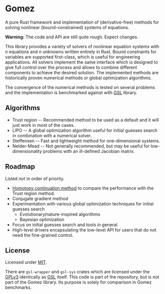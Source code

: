 # Gomez

A pure Rust framework and implementation of (derivative-free) methods for
solving nonlinear (bound-constrained) systems of equations.

**Warning:** The code and API are still quite rough. Expect changes.

This library provides a variety of solvers of nonlinear equation systems with
*n* equations and *n* unknowns written entirely in Rust. Bound constraints for
variables are supported first-class, which is useful for engineering
applications. All solvers implement the same interface which is designed to give
full control over the process and allows to combine different components to
achieve the desired solution. The implemented methods are historically proven
numerical methods or global optimization algorithms.

The convergence of the numerical methods is tested on several problems and the
implementation is benchmarked against with
[GSL](https://www.gnu.org/software/gsl/doc/html/multiroots.html) library.

## Algorithms

* Trust region -- Recommended method to be used as a default and it will just
  work in most of the cases.
* LIPO -- A global optimization algorithm useful for initial guesses search in
  combination with a numerical solver.
* Steffensen -- Fast and lightweight method for one-dimensional systems.
* Nelder-Mead -- Not generally recommended, but may be useful for
  low-dimensionality problems with an ill-defined Jacobian matrix.

## Roadmap

Listed *not* in order of priority.

* [Homotopy continuation
  method](http://homepages.math.uic.edu/~jan/srvart/node4.html) to compare the
  performance with the Trust region method.
* Conjugate gradient method
* Experimentation with various global optimization techniques for initial
  guesses search
  * Evolutionary/nature-inspired algorithms
  * Bayesian optimization
* Focus on initial guesses search and tools in general
* High-level drivers encapsulating the low-level API for users that do not need
  the fine-grained control.

## License

Licensed under [MIT](LICENSE).

There are `gsl-wrapper` and `gsl-sys` crates which are licensed under the
[GPLv3](http://www.gnu.org/licenses/gpl-3.0.html) identically as
[GSL](https://www.gnu.org/software/gsl/) itself. This code is part of the
repository, but is not part of the Gomez library. Its purpose is solely for
comparison in Gomez benchmarks.
